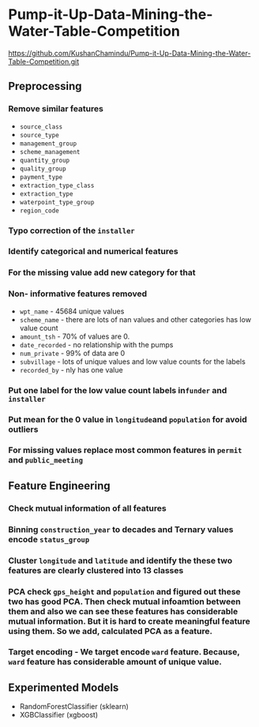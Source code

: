 # Pump-it-Up-Data-Mining-the-Water-Table-Competition
https://github.com/KushanChamindu/Pump-it-Up-Data-Mining-the-Water-Table-Competition.git

## Preprocessing 

### Remove similar features
* `source_class`
* `source_type`
* `management_group`
* `scheme_management`
* `quantity_group`
* `quality_group`
* `payment_type`
* `extraction_type_class`
* `extraction_type`
* `waterpoint_type_group`
* `region_code`

### Typo correction of the `installer`
### Identify categorical and numerical features
### For the missing value add new category for that
### Non- informative features removed
* `wpt_name`  - 45684 unique values
* `scheme_name` - there are lots of nan values and other categories has low value count
* `amount_tsh` - 70% of values are 0.
* `date_recorded` - no relationship with the pumps
* `num_private` - 99% of data are 0
* `subvillage` - lots of unique values and low value counts for the labels
* `recorded_by` - nly has one value
### Put one label for the low value count labels in`funder` and `installer`
### Put mean for the 0 value in `longitude`and `population` for avoid outliers
### For missing values replace most common features in `permit` and `public_meeting`

## Feature Engineering

### Check mutual information of all features
### Binning `construction_year` to decades and Ternary values encode `status_group`
### Cluster  `longitude` and `latitude` and identify the these two features are clearly clustered into 13 classes
### PCA check `gps_height` and `population` and figured out these two has good PCA. Then check mutual infoamtion between them and also we can see these features has considerable mutual information. But it is hard to create meaningful feature using them. So we add, calculated PCA as a feature.
### Target encoding - We target encode `ward` feature. Because, `ward` feature has considerable amount of unique value.


## Experimented Models

* RandomForestClassifier (sklearn)
* XGBClassifier (xgboost)
